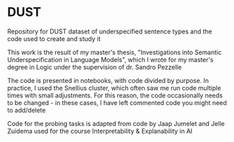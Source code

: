 # DUST
Repository for DUST dataset of underspecified sentence types and the code used to create and study it

This work is the result of my master's thesis, "Investigations into Semantic Underspecification in Language Models", which I wrote for my master's degree in Logic under the supervision of dr. Sandro Pezzelle

The code is presented in notebooks, with code divided by purpose. In practice, I used the Snellius cluster, which often saw me run code multiple times with small adjustments. For this reason, the code occasionally needs to be changed - in these cases, I have left commented code you might need to add/delete

Code for the probing tasks is adapted from code by Jaap Jumelet and Jelle Zuidema used for the course Interpretability & Explanability in AI


